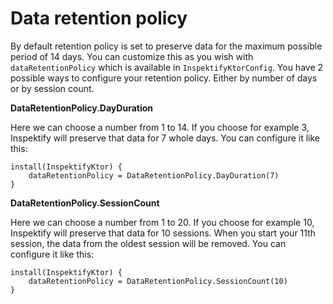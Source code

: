# Data retention policy

By default retention policy is set to preserve data for the maximum possible period of 14 days.
You can customize this as you wish with `dataRetentionPolicy` which is available
in `InspektifyKtorConfig`. You have 2 possible ways to configure your retention policy. Either by
number of days or by session count.

**DataRetentionPolicy.DayDuration**

Here we can choose a number from 1 to 14. If you choose for example 3, Inspektify will preserve that
data for 7 whole days. You can configure it like this:

```
install(InspektifyKtor) {
    dataRetentionPolicy = DataRetentionPolicy.DayDuration(7)
}
```

**DataRetentionPolicy.SessionCount**

Here we can choose a number from 1 to 20. If you choose for example 10, Inspektify will preserve
that data for 10 sessions. When you start your 11th session, the data from the oldest session will
be removed. You can configure it like this:

```
install(InspektifyKtor) {
    dataRetentionPolicy = DataRetentionPolicy.SessionCount(10)
}
```